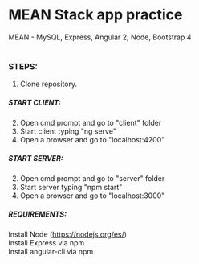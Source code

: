 # MEAN Stack app practice

MEAN - MySQL, Express, Angular 2, Node, Bootstrap 4
<br>
<br>
### STEPS:

1) Clone repository.

##### START CLIENT:

2) Open cmd prompt and go to "client" folder
3) Start client typing "ng serve"
4) Open a browser and go to "localhost:4200"

##### START SERVER:

2) Open cmd prompt and go to "server" folder
3) Start server typing "npm start"
4) Open a browser and go to "localhost:3000"

##### REQUIREMENTS:

Install Node (https://nodejs.org/es/)<br>
Install Express via npm<br>
Install angular-cli via npm
